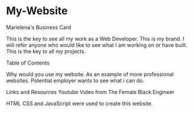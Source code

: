 # My-Website
Marielena's Business Card

This is the key to see all my work as a Web Developer. This is my brand. I will refer anyone who would like to see what I am working on or have built. This is the key to all my projects. 

Table of Contents

Why would you use my website. As an example of more professional websites. Potential employer wants to see what i can do. 

Links and Resources
Youtube Video from The Female Black Engineer

HTML CSS and JavaScript were used to create this website. 
